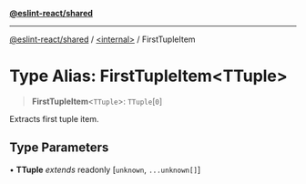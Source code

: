 [**@eslint-react/shared**](../../README.md)

***

[@eslint-react/shared](../../README.md) / [\<internal\>](../README.md) / FirstTupleItem

# Type Alias: FirstTupleItem\<TTuple\>

> **FirstTupleItem**\<`TTuple`\>: `TTuple`\[`0`\]

Extracts first tuple item.

## Type Parameters

• **TTuple** *extends* readonly \[`unknown`, `...unknown[]`\]
